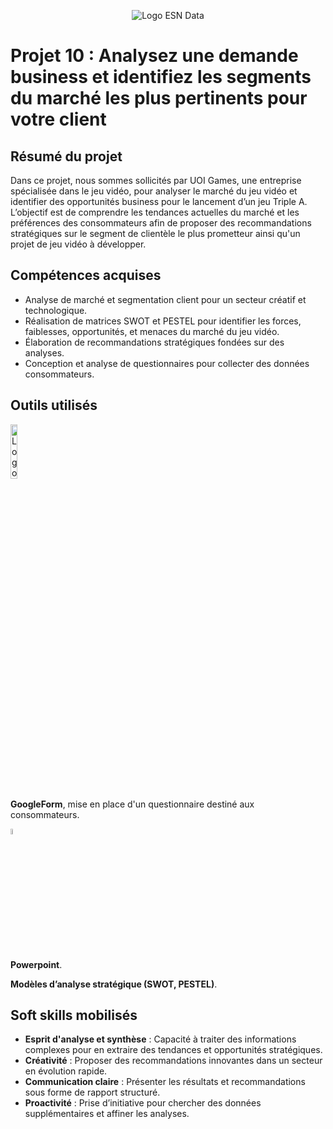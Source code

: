 <p align="center">
  <img src="https://github.com/user-attachments/assets/170f8fc9-bbc6-4f02-a2fe-955124986f38" alt="Logo ESN Data"
<p>

# Projet 10 : Analysez une demande business et identifiez les segments du marché les plus pertinents pour votre client

## Résumé du projet
Dans ce projet, nous sommes sollicités par UOI Games, une entreprise spécialisée dans le jeu vidéo, pour analyser le
marché du jeu vidéo et identifier des opportunités business pour le lancement d’un jeu Triple A. L’objectif est de 
comprendre les tendances actuelles du marché et les préférences des consommateurs afin de proposer des recommandations 
stratégiques sur le segment de clientèle le plus prometteur ainsi qu'un projet de jeu vidéo à développer.

## Compétences acquises
- Analyse de marché et segmentation client pour un secteur créatif et technologique.
- Réalisation de matrices SWOT et PESTEL pour identifier les forces, faiblesses, opportunités, et menaces du marché du jeu vidéo.
- Élaboration de recommandations stratégiques fondées sur des analyses.
- Conception et analyse de questionnaires pour collecter des données consommateurs.
  
## Outils utilisés
<img src="https://github.com/user-attachments/assets/c780856c-b4ed-42ec-87ee-db21db8d70a9" alt="Logo Google Form" width= 15% />

**GoogleForm**, mise en place d'un questionnaire destiné aux consommateurs.<p></p>

<img src="https://github.com/user-attachments/assets/775f1719-5e4c-4dec-b3d0-5bf8fd39569e" alt="Logo Powerpoint" width= 5% />

**Powerpoint**.<p></p>

**Modèles d’analyse stratégique (SWOT, PESTEL)**.

## Soft skills mobilisés
- **Esprit d'analyse et synthèse** : Capacité à traiter des informations complexes pour en extraire des tendances et opportunités stratégiques.
- **Créativité** : Proposer des recommandations innovantes dans un secteur en évolution rapide.
- **Communication claire** : Présenter les résultats et recommandations sous forme de rapport structuré.
- **Proactivité** : Prise d’initiative pour chercher des données supplémentaires et affiner les analyses.
